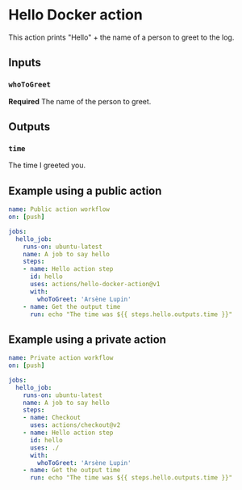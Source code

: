 # Hello Docker action

This action prints "Hello" + the name of a person to greet to the log.

## Inputs

### `whoToGreet`

**Required** The name of the person to greet.

## Outputs

### `time`

The time I greeted you.

## Example using a public action

```yaml
name: Public action workflow
on: [push]

jobs:
  hello_job:
    runs-on: ubuntu-latest
    name: A job to say hello
    steps:
    - name: Hello action step
      id: hello
      uses: actions/hello-docker-action@v1
      with:
        whoToGreet: 'Arsène Lupin'
    - name: Get the output time
      run: echo "The time was ${{ steps.hello.outputs.time }}"
```

## Example using a private action

```yaml
name: Private action workflow
on: [push]

jobs:
  hello_job:
    runs-on: ubuntu-latest
    name: A job to say hello
    steps:
    - name: Checkout
      uses: actions/checkout@v2
    - name: Hello action step
      id: hello
      uses: ./
      with:
        whoToGreet: 'Arsène Lupin'
    - name: Get the output time
      run: echo "The time was ${{ steps.hello.outputs.time }}"
```